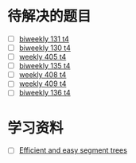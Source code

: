 # 待解决的题目

- [ ] [biweekly 131 t4](https://leetcode.cn/problems/block-placement-queries/)
- [ ] [biweekly 130 t4](https://leetcode.cn/problems/find-products-of-elements-of-big-array/description/)
- [ ] [weekly 405 t4](https://leetcode.cn/problems/construct-string-with-minimum-cost/description/)
- [ ] [biweekly 135 t4](https://leetcode.cn/problems/maximum-score-from-grid-operations/description/)
- [ ] [weekly 408 t4](https://leetcode.cn/problems/check-if-the-rectangle-corner-is-reachable/description/)
- [ ] [weekly 409 t4](https://leetcode.cn/problems/alternating-groups-iii/description/)
- [ ] [biweekly 136 t4](https://leetcode.cn/problems/time-taken-to-mark-all-nodes/description/)

# 学习资料
- [ ] [Efficient and easy segment trees](https://codeforces.com/blog/entry/18051)